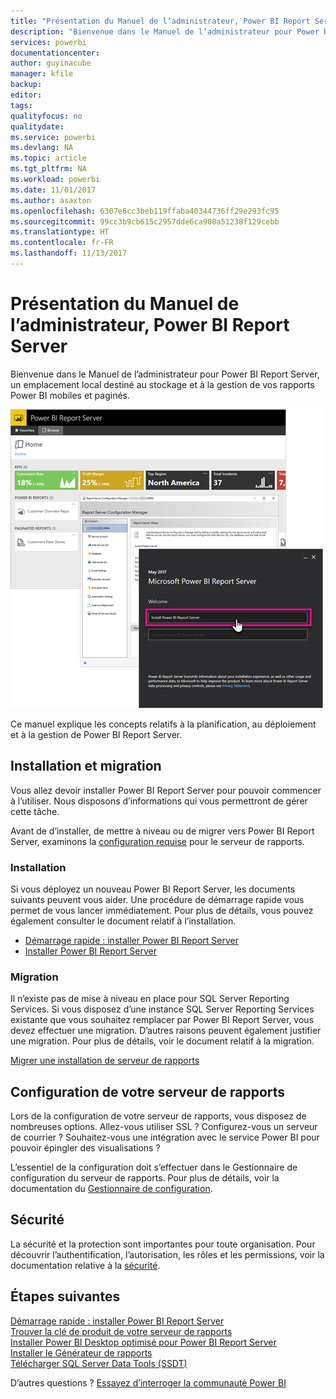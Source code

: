 ```yaml
---
title: "Présentation du Manuel de l’administrateur, Power BI Report Server"
description: "Bienvenue dans le Manuel de l’administrateur pour Power BI Report Server, un emplacement local destiné au stockage et à la gestion de vos rapports Power BI mobiles et paginés."
services: powerbi
documentationcenter: 
author: guyinacube
manager: kfile
backup: 
editor: 
tags: 
qualityfocus: no
qualitydate: 
ms.service: powerbi
ms.devlang: NA
ms.topic: article
ms.tgt_pltfrm: NA
ms.workload: powerbi
ms.date: 11/01/2017
ms.author: asaxton
ms.openlocfilehash: 6307e6cc3beb119ffaba40344736ff29e293fc95
ms.sourcegitcommit: 99cc3b9cb615c2957dde6ca908a51238f129cebb
ms.translationtype: HT
ms.contentlocale: fr-FR
ms.lasthandoff: 11/13/2017
---
```

# <a name="administrator-handbook-overview-power-bi-report-server"></a>Présentation du Manuel de l’administrateur, Power BI Report Server
Bienvenue dans le Manuel de l’administrateur pour Power BI Report Server, un emplacement local destiné au stockage et à la gestion de vos rapports Power BI mobiles et paginés.

![](media/admin-handbook-overview/admin-handbook.png)

Ce manuel explique les concepts relatifs à la planification, au déploiement et à la gestion de Power BI Report Server.

## <a name="installing-and-migration"></a>Installation et migration
Vous allez devoir installer Power BI Report Server pour pouvoir commencer à l’utiliser. Nous disposons d’informations qui vous permettront de gérer cette tâche.

Avant de d’installer, de mettre à niveau ou de migrer vers Power BI Report Server, examinons la [configuration requise](system-requirements.md) pour le serveur de rapports.

### <a name="installing"></a>Installation
Si vous déployez un nouveau Power BI Report Server, les documents suivants peuvent vous aider. Une procédure de démarrage rapide vous permet de vous lancer immédiatement. Pour plus de détails, vous pouvez également consulter le document relatif à l’installation.

* [Démarrage rapide : installer Power BI Report Server](quickstart-install-report-server.md)
* [Installer Power BI Report Server](install-report-server.md)

### <a name="migration"></a>Migration
Il n’existe pas de mise à niveau en place pour SQL Server Reporting Services. Si vous disposez d’une instance SQL Server Reporting Services existante que vous souhaitez remplacer par Power BI Report Server, vous devez effectuer une migration. D’autres raisons peuvent également justifier une migration. Pour plus de détails, voir le document relatif à la migration.

[Migrer une installation de serveur de rapports](migrate-report-server.md)

## <a name="configuring-your-report-server"></a>Configuration de votre serveur de rapports
Lors de la configuration de votre serveur de rapports, vous disposez de nombreuses options. Allez-vous utiliser SSL ? Configurez-vous un serveur de courrier ? Souhaitez-vous une intégration avec le service Power BI pour pouvoir épingler des visualisations ?

L’essentiel de la configuration doit s’effectuer dans le Gestionnaire de configuration du serveur de rapports. Pour plus de détails, voir la documentation du [Gestionnaire de configuration](https://docs.microsoft.com/sql/reporting-services/install-windows/reporting-services-configuration-manager-native-mode).

## <a name="security"></a>Sécurité
La sécurité et la protection sont importantes pour toute organisation. Pour découvrir l’authentification, l’autorisation, les rôles et les permissions, voir la documentation relative à la [sécurité](https://docs.microsoft.com/sql/reporting-services/security/reporting-services-security-and-protection).

## <a name="next-steps"></a>Étapes suivantes
[Démarrage rapide : installer Power BI Report Server](quickstart-install-report-server.md)  
[Trouver la clé de produit de votre serveur de rapports](find-product-key.md)  
[Installer Power BI Desktop optimisé pour Power BI Report Server](install-powerbi-desktop.md)  
[Installer le Générateur de rapports](https://docs.microsoft.com/sql/reporting-services/install-windows/install-report-builder)  
[Télécharger SQL Server Data Tools (SSDT)](http://go.microsoft.com/fwlink/?LinkID=616714)

D’autres questions ? [Essayez d’interroger la communauté Power BI](https://community.powerbi.com/)

